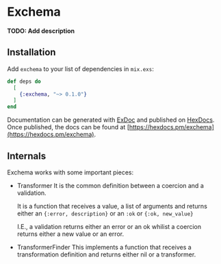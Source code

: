 # Exchema

**TODO: Add description**

## Installation

Add `exchema` to your list of dependencies in `mix.exs`:

```elixir
def deps do
  [
    {:exchema, "~> 0.1.0"}
  ]
end
```

Documentation can be generated with [ExDoc](https://github.com/elixir-lang/ex_doc)
and published on [HexDocs](https://hexdocs.pm). Once published, the docs can
be found at [https://hexdocs.pm/exchema](https://hexdocs.pm/exchema).

## Internals

Exchema works with some important pieces:

- Transformer
  It is the common definition between a coercion and a validation.
  
  It is a function that receives a value, a list of arguments and returns either
  an `{:error, description}` or an `:ok` or `{:ok, new_value}`
  
  I.E., a validation returns either an error or an ok whilist a coercion returns
  either a new value or an error.

- TransformerFinder
  This implements a function that receives a transformation definition and
  returns either nil or a transformer.
